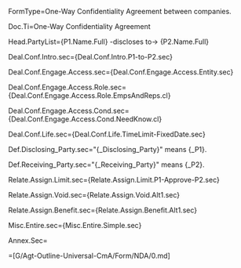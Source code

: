 FormType=One-Way Confidentiality Agreement between companies.

Doc.Ti=One-Way Confidentiality Agreement

Head.PartyList={P1.Name.Full} -discloses to-> {P2.Name.Full}

Deal.Conf.Intro.sec={Deal.Conf.Intro.P1-to-P2.sec}

Deal.Conf.Engage.Access.sec={Deal.Conf.Engage.Access.Entity.sec}

Deal.Conf.Engage.Access.Role.sec={Deal.Conf.Engage.Access.Role.EmpsAndReps.cl}

Deal.Conf.Engage.Access.Cond.sec={Deal.Conf.Engage.Access.Cond.NeedKnow.cl}

Deal.Conf.Life.sec={Deal.Conf.Life.TimeLimit-FixedDate.sec}

Def.Disclosing_Party.sec="{_Disclosing_Party}" means {_P1}.

Def.Receiving_Party.sec="{_Receiving_Party}" means {_P2}.

Relate.Assign.Limit.sec={Relate.Assign.Limit.P1-Approve-P2.sec}

Relate.Assign.Void.sec={Relate.Assign.Void.Alt1.sec}

Relate.Assign.Benefit.sec={Relate.Assign.Benefit.Alt1.sec}

Misc.Entire.sec={Misc.Entire.Simple.sec}

Annex.Sec=</i>

=[G/Agt-Outline-Universal-CmA/Form/NDA/0.md]